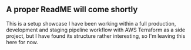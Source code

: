 ## A proper ReadME will come shortly

This is a setup showcase I have been working within a full production, development and staging pipeline workflow with AWS Terraform as a side project, but I have found its structure rather interesting, so I'm leaving this here for now.